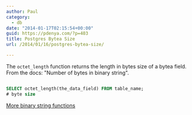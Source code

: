 ```yaml
---
author: Paul
category:
  - db
date: "2014-01-17T02:15:54+00:00"
guid: https://pdenya.com/?p=403
title: Postgres Bytea Size
url: /2014/01/16/postgres-bytea-size/

---
```

The `octet_length` function returns the length in bytes size of a bytea field. From the docs: "Number of bytes in binary string".

```sql

SELECT octet_length(the_data_field) FROM table_name;
# byte size

```

[More binary string functions](http://www.postgresql.org/docs/8.2/static/functions-binarystring.html)
